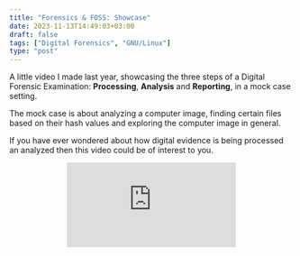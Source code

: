 ```yaml
---
title: "Forensics & FOSS: Showcase"
date: 2023-11-13T14:49:03+03:00
draft: false
tags: ["Digital Forensics", "GNU/Linux"]
type: "post"
---
```

A little video I made last year, showcasing the three steps of a Digital Forensic Examination: **Processing**, **Analysis** and **Reporting**, in a mock case setting. 

The mock case is about analyzing a computer image, finding certain files based on their hash values and exploring the computer image in general.

If you have ever wondered about how digital evidence is being processed an analyzed then this video could be of interest to you. 

<center>
  <div class="youtube-video-container">
    <iframe class="youtube-video" src="https://www.youtube.com/embed/ude0OwamgT4?si=2K2qUdOvfqvJxekp" title="YouTube video player" frameborder="0" allow="accelerometer; autoplay; clipboard-write; encrypted-media; gyroscope; picture-in-picture" allowfullscreen></iframe>
  </div>
</center>

